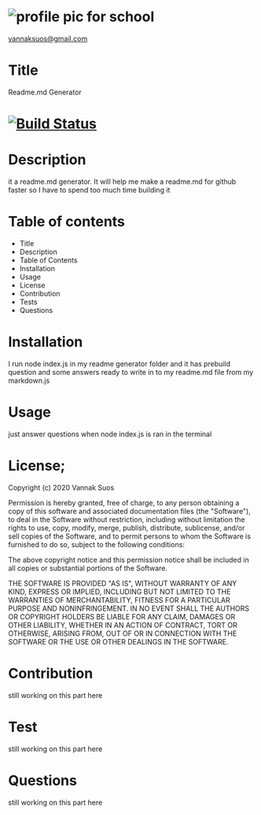 
# ![profile pic for school](https://avatars1.githubusercontent.com/u/59664686?v=4)
vannaksuos@gmail.com
# Title
 Readme.md Generator
# [![Build Status](https://travis-ci.com/vannaksuos/ReadMe-Generator.svg?branch=master)](https://travis-ci.com/vannaksuos/ReadMe-Generator)
# Description
 it a readme.md generator. It will help me make a readme.md for github faster so I have to spend too much time building it
# Table of contents

* Title
* Description
* Table of Contents
* Installation
* Usage
* License
* Contribution
* Tests
* Questions
# Installation
I run node index.js in my readme generator folder and it has prebuild question and some answers ready to write in to my readme.md file from my markdown.js
# Usage
just answer questions when node index.js is ran in the terminal
# License; 
Copyright (c) 2020 Vannak Suos

Permission is hereby granted, free of charge, to any person obtaining a copy of this software and associated documentation files (the "Software"), to deal in the Software without restriction, including without limitation the rights to use, copy, modify, merge, publish, distribute, sublicense, and/or sell copies of the Software, and to permit persons to whom the Software is furnished to do so, subject to the following conditions:

The above copyright notice and this permission notice shall be included in all copies or substantial portions of the Software.

THE SOFTWARE IS PROVIDED "AS IS", WITHOUT WARRANTY OF ANY KIND, EXPRESS OR IMPLIED, INCLUDING BUT NOT LIMITED TO THE WARRANTIES OF MERCHANTABILITY, FITNESS FOR A PARTICULAR PURPOSE AND NONINFRINGEMENT. IN NO EVENT SHALL THE AUTHORS OR COPYRIGHT HOLDERS BE LIABLE FOR ANY CLAIM, DAMAGES OR OTHER LIABILITY, WHETHER IN AN ACTION OF CONTRACT, TORT OR OTHERWISE, ARISING FROM, OUT OF OR IN CONNECTION WITH THE SOFTWARE OR THE USE OR OTHER DEALINGS IN THE SOFTWARE.
# Contribution
still working on this part here 
# Test
still working on this part here
# Questions
still working on this part here

